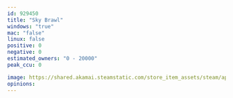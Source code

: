 ```yaml
---
id: 929450
title: "Sky Brawl"
windows: "true"
mac: "false"
linux: false
positive: 0
negative: 0
estimated_owners: "0 - 20000"
peak_ccu: 0

image: https://shared.akamai.steamstatic.com/store_item_assets/steam/apps/929450/header.jpg?t=1540809010
opinions:
---
```

